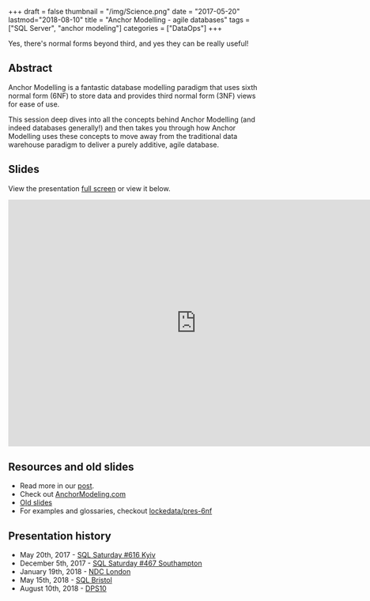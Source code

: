 +++
draft = false
thumbnail = "/img/Science.png"
date = "2017-05-20"
lastmod="2018-08-10"
title = "Anchor Modelling - agile databases"
tags = ["SQL Server", "anchor modeling"]
categories = ["DataOps"]
+++

Yes, there's normal forms beyond third, and yes they can be really useful!

## Abstract
Anchor Modelling is a fantastic database modelling paradigm that uses sixth normal form (6NF) to store data and provides third normal form (3NF) views for ease of use.

This session deep dives into all the concepts behind Anchor Modelling (and indeed databases generally!) and then takes you through how Anchor Modelling uses these concepts to move away from the traditional data warehouse paradigm to deliver a purely additive, agile database.


## Slides
View the presentation [full screen](https://1drv.ms/p/s!AiZm2P6YHtSflRGftJKYG955fqNX) or view it below. 


<iframe src="https://onedrive.live.com/embed?cid=9FD41E98FED86626&resid=9FD41E98FED86626%212705&authkey=AEqG0qgKYUVSmVA&em=2" width="760px" height="500px"  frameborder="0" scrolling="no"></iframe>

## Resources and old slides
- Read more in our [post](https://itsalocke.com/anchor-modelling-sixth-normal-form-databases/).
- Check out [AnchorModeling.com](//anchormodeling.com)
- [Old slides](//sway.com/Nh8UJdEUTonyDQFF?ref=Link)
- For examples and glossaries, checkout [lockedata/pres-6nf](//github.com/lockedata/pres-6nf)

## Presentation history
- May 20th, 2017 - [SQL Saturday #616 Kyiv](http://www.sqlsaturday.com/616/eventhome.aspx)
- December 5th, 2017 - [SQL Saturday #467 Southampton](http://www.sqlsaturday.com/467/eventhome.aspx)
- January 19th, 2018 - [NDC London](https://ndc-london.com)
- May 15th, 2018 - [SQL Bristol](https://meetup.com/sqlbristol)
- August 10th, 2018 - [DPS10](//dps10.com)